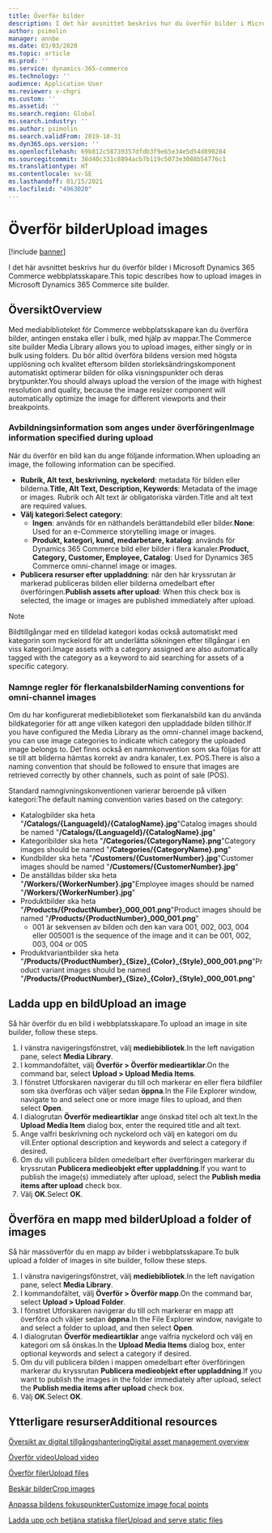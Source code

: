 ```yaml
---
title: Överför bilder
description: I det här avsnittet beskrivs hur du överför bilder i Microsoft Dynamics 365 Commerce webbplatsskapare.
author: psimolin
manager: annbe
ms.date: 03/03/2020
ms.topic: article
ms.prod: ''
ms.service: dynamics-365-commerce
ms.technology: ''
audience: Application User
ms.reviewer: v-chgri
ms.custom: ''
ms.assetid: ''
ms.search.region: Global
ms.search.industry: ''
ms.author: psimolin
ms.search.validFrom: 2019-10-31
ms.dyn365.ops.version: ''
ms.openlocfilehash: 69b812c58739357dfdb3f9e65e34e5d54d890284
ms.sourcegitcommit: 38d40c331c8894acb7b119c5073e3088b54776c1
ms.translationtype: HT
ms.contentlocale: sv-SE
ms.lasthandoff: 01/15/2021
ms.locfileid: "4963020"
---
```

# <a name="upload-images"></a><span data-ttu-id="1032a-103">Överför bilder</span><span class="sxs-lookup"><span data-stu-id="1032a-103">Upload images</span></span>

[!include [banner](includes/banner.md)]

<span data-ttu-id="1032a-104">I det här avsnittet beskrivs hur du överför bilder i Microsoft Dynamics 365 Commerce webbplatsskapare.</span><span class="sxs-lookup"><span data-stu-id="1032a-104">This topic describes how to upload images in Microsoft Dynamics 365 Commerce site builder.</span></span>

## <a name="overview"></a><span data-ttu-id="1032a-105">Översikt</span><span class="sxs-lookup"><span data-stu-id="1032a-105">Overview</span></span>

<span data-ttu-id="1032a-106">Med mediabiblioteket för Commerce webbplatsskapare kan du överföra bilder, antingen enstaka eller i bulk, med hjälp av mappar.</span><span class="sxs-lookup"><span data-stu-id="1032a-106">The Commerce site builder Media Library allows you to upload images, either singly or in bulk using folders.</span></span> <span data-ttu-id="1032a-107">Du bör alltid överföra bildens version med högsta upplösning och kvalitet eftersom bilden storleksändringskomponent automatiskt optimerar bilden för olika visningspunkter och deras brytpunkter.</span><span class="sxs-lookup"><span data-stu-id="1032a-107">You should always upload the version of the image with highest resolution and quality, because the image resizer component will automatically optimize the image for different viewports and their breakpoints.</span></span>

### <a name="image-information-specified-during-upload"></a><span data-ttu-id="1032a-108">Avbildningsinformation som anges under överföringen</span><span class="sxs-lookup"><span data-stu-id="1032a-108">Image information specified during upload</span></span>

<span data-ttu-id="1032a-109">När du överför en bild kan du ange följande information.</span><span class="sxs-lookup"><span data-stu-id="1032a-109">When uploading an image, the following information can be specified.</span></span>

- <span data-ttu-id="1032a-110">**Rubrik, Alt text, beskrivning, nyckelord**: metadata för bilden eller bilderna.</span><span class="sxs-lookup"><span data-stu-id="1032a-110">**Title, Alt Text, Description, Keywords**: Metadata of the image or images.</span></span> <span data-ttu-id="1032a-111">Rubrik och Alt text är obligatoriska värden.</span><span class="sxs-lookup"><span data-stu-id="1032a-111">Title and alt text are required values.</span></span>
- <span data-ttu-id="1032a-112">**Välj kategori**:</span><span class="sxs-lookup"><span data-stu-id="1032a-112">**Select category**:</span></span>
    - <span data-ttu-id="1032a-113">**Ingen**: används för en näthandels berättandebild eller bilder.</span><span class="sxs-lookup"><span data-stu-id="1032a-113">**None**: Used for an e-Commerce storytelling image or images.</span></span>
    - <span data-ttu-id="1032a-114">**Produkt, kategori, kund, medarbetare, katalog**: används för Dynamics 365 Commerce bild eller bilder i flera kanaler.</span><span class="sxs-lookup"><span data-stu-id="1032a-114">**Product, Category, Customer, Employee, Catalog**: Used for Dynamics 365 Commerce omni-channel image or images.</span></span>
- <span data-ttu-id="1032a-115">**Publicera resurser efter uppladdning**: när den här kryssrutan är markerad publiceras bilden eller bilderna omedelbart efter överföringen.</span><span class="sxs-lookup"><span data-stu-id="1032a-115">**Publish assets after upload**: When this check box is selected, the image or images are published immediately after upload.</span></span>

> [!NOTE]
> <span data-ttu-id="1032a-116">Bildtillgångar med en tilldelad kategori kodas också automatiskt med kategorin som nyckelord för att underlätta sökningen efter tillgångar i en viss kategori.</span><span class="sxs-lookup"><span data-stu-id="1032a-116">Image assets with a category assigned are also automatically tagged with the category as a keyword to aid searching for assets of a specific category.</span></span>

### <a name="naming-conventions-for-omni-channel-images"></a><span data-ttu-id="1032a-117">Namnge regler för flerkanalsbilder</span><span class="sxs-lookup"><span data-stu-id="1032a-117">Naming conventions for omni-channel images</span></span> 

<span data-ttu-id="1032a-118">Om du har konfigurerat mediebiblioteket som flerkanalsbild kan du använda bildkategorier för att ange vilken kategori den uppladdade bilden tillhör.</span><span class="sxs-lookup"><span data-stu-id="1032a-118">If you have configured the Media Library as the omni-channel image backend, you can use image categories to indicate which category the uploaded image belongs to.</span></span> <span data-ttu-id="1032a-119">Det finns också en namnkonvention som ska följas för att se till att bilderna hämtas korrekt av andra kanaler, t.ex. POS.</span><span class="sxs-lookup"><span data-stu-id="1032a-119">There is also a naming convention that should be followed to ensure that images are retrieved correctly by other channels, such as point of sale (POS).</span></span>

<span data-ttu-id="1032a-120">Standard namngivningskonventionen varierar beroende på vilken kategori:</span><span class="sxs-lookup"><span data-stu-id="1032a-120">The default naming convention varies based on the category:</span></span>
- <span data-ttu-id="1032a-121">Katalogbilder ska heta "**/Catalogs/\{LanguageId\}/\{CatalogName\}.jpg**"</span><span class="sxs-lookup"><span data-stu-id="1032a-121">Catalog images should be named "**/Catalogs/\{LanguageId\}/\{CatalogName\}.jpg**"</span></span>
- <span data-ttu-id="1032a-122">Kategoribilder ska heta "**/Categories/\{CategoryName\}.png**"</span><span class="sxs-lookup"><span data-stu-id="1032a-122">Category images should be named "**/Categories/\{CategoryName\}.png**"</span></span>
- <span data-ttu-id="1032a-123">Kundbilder ska heta "**/Customers/\{CustomerNumber\}.jpg**"</span><span class="sxs-lookup"><span data-stu-id="1032a-123">Customer images should be named "**/Customers/\{CustomerNumber\}.jpg**"</span></span>
- <span data-ttu-id="1032a-124">De anställdas bilder ska heta "**/Workers/\{WorkerNumber\}.jpg**"</span><span class="sxs-lookup"><span data-stu-id="1032a-124">Employee images should be named "**/Workers/\{WorkerNumber\}.jpg**"</span></span>
- <span data-ttu-id="1032a-125">Produktbilder ska heta "**/Products/\{ProductNumber\}_000_001.png**"</span><span class="sxs-lookup"><span data-stu-id="1032a-125">Product images should be named "**/Products/\{ProductNumber\}_000_001.png**"</span></span>
    - <span data-ttu-id="1032a-126">001 är sekvensen av bilden och den kan vara 001, 002, 003, 004 eller 005</span><span class="sxs-lookup"><span data-stu-id="1032a-126">001 is the sequence of the image and it can be 001, 002, 003, 004 or 005</span></span>
- <span data-ttu-id="1032a-127">Produktvariantbilder ska heta "**/Products/\{ProductNumber\}\_\{Size\}\_\{Color\}\_\{Style\}\_000_001.png**"</span><span class="sxs-lookup"><span data-stu-id="1032a-127">Product variant images should be named "**/Products/\{ProductNumber\}\_\{Size\}\_\{Color\}\_\{Style\}\_000_001.png**"</span></span>

## <a name="upload-an-image"></a><span data-ttu-id="1032a-128">Ladda upp en bild</span><span class="sxs-lookup"><span data-stu-id="1032a-128">Upload an image</span></span>

<span data-ttu-id="1032a-129">Så här överför du en bild i webbplatsskapare.</span><span class="sxs-lookup"><span data-stu-id="1032a-129">To upload an image in site builder, follow these steps.</span></span>

1. <span data-ttu-id="1032a-130">I vänstra navigeringsfönstret, välj **mediebibliotek**.</span><span class="sxs-lookup"><span data-stu-id="1032a-130">In the left navigation pane, select **Media Library**.</span></span>
1. <span data-ttu-id="1032a-131">I kommandofältet, välj **Överför \> Överför medieartiklar**.</span><span class="sxs-lookup"><span data-stu-id="1032a-131">On the command bar, select **Upload \> Upload Media Items**.</span></span>
1. <span data-ttu-id="1032a-132">I fönstret Utforskaren navigerar du till och markerar en eller flera bildfiler som ska överföras och väljer sedan **öppna**.</span><span class="sxs-lookup"><span data-stu-id="1032a-132">In the File Explorer window, navigate to and select one or more image files to upload, and then select **Open**.</span></span>
1. <span data-ttu-id="1032a-133">I dialogrutan **Överför medieartiklar** ange önskad titel och alt text.</span><span class="sxs-lookup"><span data-stu-id="1032a-133">In the **Upload Media Item** dialog box, enter the required title and alt text.</span></span>
1. <span data-ttu-id="1032a-134">Ange valfri beskrivning och nyckelord och välj en kategori om du vill.</span><span class="sxs-lookup"><span data-stu-id="1032a-134">Enter optional description and keywords and select a category if desired.</span></span> 
1. <span data-ttu-id="1032a-135">Om du vill publicera bilden omedelbart efter överföringen markerar du kryssrutan **Publicera medieobjekt efter uppladdning**.</span><span class="sxs-lookup"><span data-stu-id="1032a-135">If you want to publish the image(s) immediately after upload, select the **Publish media items after upload** check box.</span></span>
1. <span data-ttu-id="1032a-136">Välj **OK**.</span><span class="sxs-lookup"><span data-stu-id="1032a-136">Select **OK**.</span></span>

## <a name="upload-a-folder-of-images"></a><span data-ttu-id="1032a-137">Överföra en mapp med bilder</span><span class="sxs-lookup"><span data-stu-id="1032a-137">Upload a folder of images</span></span>

<span data-ttu-id="1032a-138">Så här massöverför du en mapp av bilder i webbplatsskapare.</span><span class="sxs-lookup"><span data-stu-id="1032a-138">To bulk upload a folder of images in site builder, follow these steps.</span></span>

1. <span data-ttu-id="1032a-139">I vänstra navigeringsfönstret, välj **mediebibliotek**.</span><span class="sxs-lookup"><span data-stu-id="1032a-139">In the left navigation pane, select **Media Library**.</span></span>
1. <span data-ttu-id="1032a-140">I kommandofältet, välj **Överför \> Överför mapp**.</span><span class="sxs-lookup"><span data-stu-id="1032a-140">On the command bar, select **Upload \> Upload Folder**.</span></span>
1. <span data-ttu-id="1032a-141">I fönstret Utforskaren navigerar du till och markerar en mapp att överföra och väljer sedan **öppna**.</span><span class="sxs-lookup"><span data-stu-id="1032a-141">In the File Explorer window, navigate to and select a folder to upload, and then select **Open**.</span></span>
1. <span data-ttu-id="1032a-142">I dialogrutan **Överför medieartiklar** ange valfria nyckelord och välj en kategori om så önskas.</span><span class="sxs-lookup"><span data-stu-id="1032a-142">In the **Upload Media Items** dialog box, enter optional keywords and select a category if desired.</span></span> 
1. <span data-ttu-id="1032a-143">Om du vill publicera bilden i mappen omedelbart efter överföringen markerar du kryssrutan **Publicera medieobjekt efter uppladdning**.</span><span class="sxs-lookup"><span data-stu-id="1032a-143">If you want to publish the images in the folder immediately after upload, select the **Publish media items after upload** check box.</span></span>
1. <span data-ttu-id="1032a-144">Välj **OK**.</span><span class="sxs-lookup"><span data-stu-id="1032a-144">Select **OK**.</span></span>

## <a name="additional-resources"></a><span data-ttu-id="1032a-145">Ytterligare resurser</span><span class="sxs-lookup"><span data-stu-id="1032a-145">Additional resources</span></span>

[<span data-ttu-id="1032a-146">Översikt av digital tillgångshantering</span><span class="sxs-lookup"><span data-stu-id="1032a-146">Digital asset management overview</span></span>](dam-overview.md)

[<span data-ttu-id="1032a-147">Överför video</span><span class="sxs-lookup"><span data-stu-id="1032a-147">Upload video</span></span>](dam-upload-video.md)

[<span data-ttu-id="1032a-148">Överför filer</span><span class="sxs-lookup"><span data-stu-id="1032a-148">Upload files</span></span>](dam-upload-files.md)

[<span data-ttu-id="1032a-149">Beskär bilder</span><span class="sxs-lookup"><span data-stu-id="1032a-149">Crop images</span></span>](dam-crop-images.md)

[<span data-ttu-id="1032a-150">Anpassa bildens fokuspunkter</span><span class="sxs-lookup"><span data-stu-id="1032a-150">Customize image focal points</span></span>](dam-custom-focal-point.md)

[<span data-ttu-id="1032a-151">Ladda upp och betjäna statiska filer</span><span class="sxs-lookup"><span data-stu-id="1032a-151">Upload and serve static files</span></span>](upload-serve-static-files.md)
